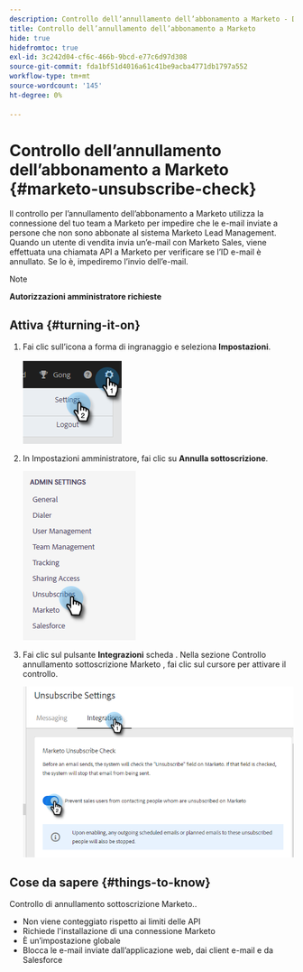 ```yaml
---
description: Controllo dell’annullamento dell’abbonamento a Marketo - Documenti Marketo - Documentazione del prodotto
title: Controllo dell’annullamento dell’abbonamento a Marketo
hide: true
hidefromtoc: true
exl-id: 3c242d04-cf6c-466b-9bcd-e77c6d97d308
source-git-commit: fda1bf51d4016a61c41be9acba4771db1797a552
workflow-type: tm+mt
source-wordcount: '145'
ht-degree: 0%

---
```


# Controllo dell’annullamento dell’abbonamento a Marketo {#marketo-unsubscribe-check}

Il controllo per l’annullamento dell’abbonamento a Marketo utilizza la connessione del tuo team a Marketo per impedire che le e-mail inviate a persone che non sono abbonate al sistema Marketo Lead Management. Quando un utente di vendita invia un’e-mail con Marketo Sales, viene effettuata una chiamata API a Marketo per verificare se l’ID e-mail è annullato. Se lo è, impediremo l’invio dell’e-mail.

>[!NOTE]
>
>**Autorizzazioni amministratore richieste**

## Attiva {#turning-it-on}

1. Fai clic sull’icona a forma di ingranaggio e seleziona **Impostazioni**.

   ![](assets/marketo-unsubscribe-check-1.png)

1. In Impostazioni amministratore, fai clic su **Annulla sottoscrizione**.

   ![](assets/marketo-unsubscribe-check-2.png)

1. Fai clic sul pulsante **Integrazioni** scheda . Nella sezione Controllo annullamento sottoscrizione Marketo , fai clic sul cursore per attivare il controllo.

   ![](assets/marketo-unsubscribe-check-3.png)

## Cose da sapere {#things-to-know}

Controllo di annullamento sottoscrizione Marketo..

* Non viene conteggiato rispetto ai limiti delle API
* Richiede l&#39;installazione di una connessione Marketo
* È un’impostazione globale
* Blocca le e-mail inviate dall’applicazione web, dai client e-mail e da Salesforce
